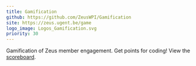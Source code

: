 ```yaml
---
title: Gamification
github: https://github.com/ZeusWPI/Gamification
site: https://zeus.ugent.be/game
logo_image: Logos_Gamification.svg
priority: 30
---
```

Gamification of Zeus member engagement. Get points for coding! View the [scoreboard](https://zeus.ugent.be/game).
